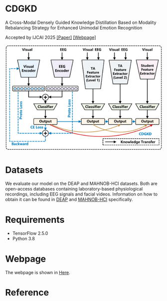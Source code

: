 # CDGKD
A Cross-Modal Densely Guided Knowledge Distillation Based on Modality Rebalancing Strategy for Enhanced Unimodal Emotion Recognition

Accepted by IJCAI 2025
[[Paper]](https://www.ijcai.org/proceedings/2025/5217.pdf)
[[Webpage]](https://frostfreee.github.io/CDGKD/)

![model_architecture](docs/image.png)

# Datasets

We evaluate our model on the DEAP and MAHNOB-HCI datasets. Both are open-access databases containing laboratory-based physiological recordings, including EEG signals and facial videos. Information on how to obtain it can be found in [DEAP](https://www.eecs.qmul.ac.uk/mmv/datasets/deap/) and [MAHNOB-HCI](https://mahnob-db.eu/hci-tagging/) specifically.


# Requirements

- TensorFlow 2.5.0
- Python 3.8

# Webpage
The webpage is shown in [Here](https://frostfreee.github.io/CDGKD/).



# Reference

```

```